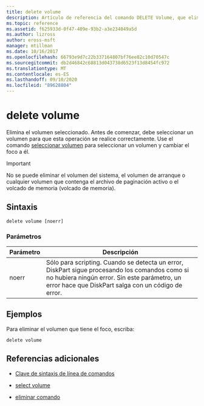 ```yaml
---
title: delete volume
description: Artículo de referencia del comando DELETE Volume, que elimina el volumen seleccionado.
ms.topic: reference
ms.assetid: f625933d-0f47-409e-93b2-a3e234049a5d
ms.author: lizross
author: eross-msft
manager: mtillman
ms.date: 10/16/2017
ms.openlocfilehash: 66793e9d7c22b337164807bf76ee82c10d70547c
ms.sourcegitcommit: db2d46842c68813d043738d6523f13d8454fc972
ms.translationtype: MT
ms.contentlocale: es-ES
ms.lasthandoff: 09/10/2020
ms.locfileid: "89628804"
---
```

# <a name="delete-volume"></a>delete volume

Elimina el volumen seleccionado. Antes de comenzar, debe seleccionar un volumen para que esta operación se realice correctamente. Use el comando [seleccionar volumen](select-volume.md) para seleccionar un volumen y cambiar el foco a él.

> [!IMPORTANT]
> No se puede eliminar el volumen del sistema, el volumen de arranque o cualquier volumen que contenga el archivo de paginación activo o el volcado de memoria (volcado de memoria).

## <a name="syntax"></a>Sintaxis

```
delete volume [noerr]
```

### <a name="parameters"></a>Parámetros

| Parámetro | Descripción |
| --------- | ----------- |
| noerr | Sólo para scripting. Cuando se detecta un error, DiskPart sigue procesando los comandos como si no hubiera ningún error. Sin este parámetro, un error hace que DiskPart salga con un código de error. |

## <a name="examples"></a>Ejemplos

Para eliminar el volumen que tiene el foco, escriba:

```
delete volume
```

## <a name="additional-references"></a>Referencias adicionales

- [Clave de sintaxis de línea de comandos](command-line-syntax-key.md)

- [select volume](select-volume.md)

- [eliminar comando](delete.md)
